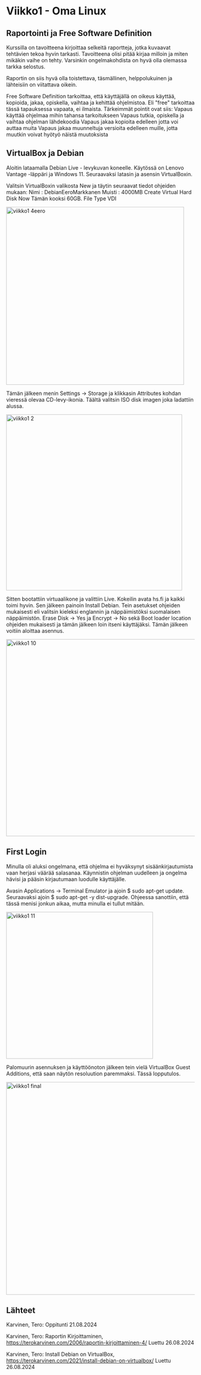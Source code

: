 # Viikko1 - Oma Linux

## Raportointi ja Free Software Definition

Kurssilla on tavoitteena kirjoittaa selkeitä raportteja, jotka kuvaavat tehtävien tekoa hyvin tarkasti. Tavoitteena olisi pitää kirjaa milloin ja miten mikäkin vaihe on tehty.
Varsinkin ongelmakohdista on hyvä olla olemassa tarkka selostus. 

Raportin on siis hyvä olla toistettava, täsmällinen, helppolukuinen ja lähteisiin on viitattava oikein.

Free Software Definition tarkoittaa, että käyttäjällä on oikeus käyttää, kopioida, jakaa, opiskella, vaihtaa ja kehittää ohjelmistoa. 
Eli "free" tarkoittaa tässä tapauksessa vapaata, ei ilmaista. Tärkeimmät pointit ovat siis:
Vapaus käyttää ohjelmaa mihin tahansa tarkoitukseen
Vapaus tutkia, opiskella ja vaihtaa ohjelman lähdekoodia
Vapaus jakaa kopioita edelleen jotta voi auttaa muita
Vapaus jakaa muunneltuja versioita edelleen muille, jotta muutkin voivat hyötyö näistä muutoksista

## VirtualBox ja Debian

Aloitin lataamalla Debian Live - levykuvan koneelle. Käytössä on Lenovo Vantage -läppäri ja Windows 11. 
Seuraavaksi latasin ja asensin VirtualBoxin.

Valitsin VirtualBoxin valikosta New ja täytin seuraavat tiedot ohjeiden mukaan: 
Nimi : DebianEeroMarkkanen
Muisti : 4000MB
Create Virtual Hard Disk Now
Tämän kooksi 60GB.
File Type VDI

<img width="475" alt="viikko1 4eero" src="https://github.com/user-attachments/assets/fd9facf0-fb4e-46f1-8ace-da9fa5437b74">

Tämän jälkeen menin Settings -> Storage ja klikkasin Attributes kohdan vieressä olevaa CD-levy-ikonia. Täältä valitsin ISO disk imagen joka ladattiin alussa.

<img width="470" alt="viikko1 2" src="https://github.com/user-attachments/assets/da181407-1868-4d68-877e-a1fd1160cc4c">

Sitten bootattiin virtuaalikone ja valittiin Live. Kokeilin avata hs.fi ja kaikki toimi hyvin. Sen jälkeen painoin Install Debian. Tein asetukset
ohjeiden mukaisesti eli valitsin kieleksi englannin ja näppäimistöksi suomalaisen näppäimistön. Erase Disk -> Yes ja Encrypt -> No sekä Boot loader location ohjeiden mukaisesti
ja tämän jälkeen loin itseni käyttäjäksi. Tämän jälkeen voitiin aloittaa asennus.

<img width="526" alt="viikko1 10" src="https://github.com/user-attachments/assets/0ab2e2ee-fe24-46b5-ab6c-63711e0d0cad">

## First Login

Minulla oli aluksi ongelmana, että ohjelma ei hyväksynyt sisäänkirjautumista vaan herjasi väärää salasanaa. Käynnistin ohjelman uudelleen ja ongelma hävisi ja pääsin kirjautumaan
luodulle käyttäjälle.

Avasin Applications -> Terminal Emulator ja ajoin $ sudo apt-get update. Seuraavaksi ajoin $ sudo apt-get -y dist-upgrade. Ohjeessa sanottiin, että tässä menisi jonkun aikaa, mutta 
minulla ei tullut mitään.

<img width="392" alt="viikko1 11" src="https://github.com/user-attachments/assets/c24f680e-27c3-41a3-87ee-bbc918a67e0c">

Palomuurin asennuksen ja käyttöönoton jälkeen tein vielä VirtualBox Guest Additions, että saan näytön resoluution paremmaksi. Tässä lopputulos.

<img width="568" alt="viikko1 final" src="https://github.com/user-attachments/assets/3be44c23-f54d-49b4-ac40-ae85349d3522">

## Lähteet

Karvinen, Tero: Oppitunti 21.08.2024

Karvinen, Tero: Raportin Kirjoittaminen, https://terokarvinen.com/2006/raportin-kirjoittaminen-4/ Luettu 26.08.2024

Karvinen, Tero: Install Debian on VirtualBox, https://terokarvinen.com/2021/install-debian-on-virtualbox/ Luettu 26.08.2024





